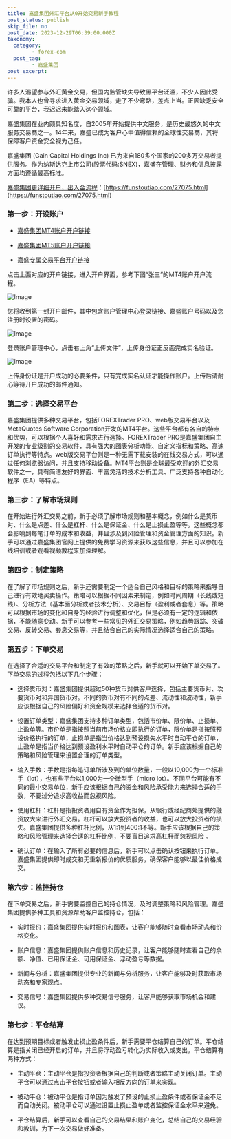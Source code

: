 ```yaml
---
title: 嘉盛集团外汇平台从0开始交易新手教程
post_status: publish
skip_file: no
post_date: 2023-12-29T06:39:00.000Z
taxonomy:
  category:
        - forex-com
  post_tag:
        - 嘉盛集团
post_excerpt: 
---
```

许多人渴望参与外汇黄金交易，但国内监管缺失导致黑平台泛滥，不少人因此受骗。我本人也曾寻求进入黄金交易领域，走了不少弯路，差点上当。正因缺乏安全可靠的平台，我迟迟未能踏入这个领域。

嘉盛集团在业内颇具知名度，自2005年开始提供中文服务，是历史最悠久的中文服务交易商之一。14年来，嘉盛已成为客户心中值得信赖的全球性交易商，其将保障客户资金安全视为己任。

嘉盛集团 (Gain Capital Holdings Inc) 已为来自180多个国家的200多万交易者提供服务。作为纳斯达克上市公司(股票代码:SNEX)，嘉盛在管理、财务和信息披露方面均遵循最高标准。

[嘉盛集团更详细开户，出入金流程](https://funstoutiao.com/27075.html)：[https://funstoutiao.com/27075.html](https://funstoutiao.com/27075.html)

### 第一步：开设账户

* [嘉盛集团MT4账户开户链接](https://s.ssgg.net/jsmt4)

* [嘉盛集团MT5账户开户链接](https://s.ssgg.net/jsmt5)

* [嘉盛专属交易平台开户链接](https://s.ssgg.net/js)

点击上面对应的开户链接，进入开户界面，参考下图“张三”的MT4账户开户流程。

![Image](https://prod-files-secure.s3.us-west-2.amazonaws.com/39ed1227-6d7d-4570-be36-9ccd4a2c4241/7a167aea-686b-400d-af59-4e18eb607a40/640.png?X-Amz-Algorithm=AWS4-HMAC-SHA256&X-Amz-Content-Sha256=UNSIGNED-PAYLOAD&X-Amz-Credential=ASIAZI2LB46656FS3RCW%2F20250807%2Fus-west-2%2Fs3%2Faws4_request&X-Amz-Date=20250807T101310Z&X-Amz-Expires=3600&X-Amz-Security-Token=IQoJb3JpZ2luX2VjEFIaCXVzLXdlc3QtMiJHMEUCIQCXjSvyIyEX%2B%2B3ueW5%2Bu5k%2Fh7wt%2BQ9%2FIqFa5w40pecqDQIgDZWahYykWdym1JvwDIK8hmbAJ7fgmkpeFWknN7nHRu4qiAQIi%2F%2F%2F%2F%2F%2F%2F%2F%2F%2F%2FARAAGgw2Mzc0MjMxODM4MDUiDC%2F%2FMB1l%2Bk4D3DIm0SrcAwQnBiHsc%2FWx%2By59BtjLOsubQEGHjoBcpg7fwNqxyhNlTHnv1%2Fg%2BgeW3EYcPizaLYS3r2l5%2FSdHPJVFzGwA7%2Fleb%2F7aHsD4btibNbmFqN4BGV2iAdSXE5zlJZDw4C0wDJ%2B4ipz5EScdAkBVIWd6bSJctbQLTNSG1tJonjGSCG5ocq21pCEG06RBt9R2XbBw90JCSD65z2vXIq1Yom%2Bfc7SlyzyJHspT1iyPJW022NV8PXUvj4SWBqeSzhZ%2BwJI%2FsKpR8PM0uXbG71h9wg2PHybo55%2FyiYDiSAU%2BBcc096%2BDyYQxdhhm%2B7umZGai%2BRcWw9SgPdIxsr8B1pv2Xej%2Bifmse4auAVMEuTjJGLfe2tGB8Zjqu6wSrP6X%2Bq1zftD7FhXsXgkmi%2FWAoJw0%2B0E6Uv8OhVf2O%2BaRXdEaJCEkj7f2bcMlmYp6fsH3nnRTKlJOYux4zL%2FoNke3Xcd3glIITgn9pRkk0oX%2FmBaJVVInju%2BR4%2BA9OoDspT2Zvy8RaJchBsc4riLYSKQXbg3TgJvPqCDsZHkkVo5sL0guwty%2FiPiGxQbiej7Q3JuBpLwsNE2e4CnX8UjPaJhHuG7J7yvkXBJekxfYOTdkROD%2Fj2%2BgPOWFOVoxPqHoHt%2F7L4hWFMN3v0cQGOqUBUi3mCOaiuBrkAhSJET%2BUHhsCFVNBASGRshnbtW%2FjTbr28j%2F675kh7py2Ue0Mccqiicr%2FZja33Sh%2BhieRVXmrSbLoPRXpk0g5BpbffJCnTzbUzjiIjx0BeJtE7x3vVRiAPkz9aWho1pZ4MjmqgtxpXfDhdREaW53ol73qzNc16ikULE3jDemiN122em6uGIce4udi%2FI7xNOQZvKoYNpEVM97%2BiSk0&X-Amz-Signature=ea9f4ecd10d22bb56eed78bcbb254d11e5d76b6a9befdea879239dd49b9c2c0b&X-Amz-SignedHeaders=host&x-amz-checksum-mode=ENABLED&x-id=GetObject)

您将收到第一封开户邮件，其中包含账户管理中心登录链接、嘉盛账户号码以及您注册时设置的密码。

![Image](https://prod-files-secure.s3.us-west-2.amazonaws.com/39ed1227-6d7d-4570-be36-9ccd4a2c4241/eaa1c6b3-2877-4284-a0e1-530e222c27fb/image.png?X-Amz-Algorithm=AWS4-HMAC-SHA256&X-Amz-Content-Sha256=UNSIGNED-PAYLOAD&X-Amz-Credential=ASIAZI2LB46656FS3RCW%2F20250807%2Fus-west-2%2Fs3%2Faws4_request&X-Amz-Date=20250807T101310Z&X-Amz-Expires=3600&X-Amz-Security-Token=IQoJb3JpZ2luX2VjEFIaCXVzLXdlc3QtMiJHMEUCIQCXjSvyIyEX%2B%2B3ueW5%2Bu5k%2Fh7wt%2BQ9%2FIqFa5w40pecqDQIgDZWahYykWdym1JvwDIK8hmbAJ7fgmkpeFWknN7nHRu4qiAQIi%2F%2F%2F%2F%2F%2F%2F%2F%2F%2F%2FARAAGgw2Mzc0MjMxODM4MDUiDC%2F%2FMB1l%2Bk4D3DIm0SrcAwQnBiHsc%2FWx%2By59BtjLOsubQEGHjoBcpg7fwNqxyhNlTHnv1%2Fg%2BgeW3EYcPizaLYS3r2l5%2FSdHPJVFzGwA7%2Fleb%2F7aHsD4btibNbmFqN4BGV2iAdSXE5zlJZDw4C0wDJ%2B4ipz5EScdAkBVIWd6bSJctbQLTNSG1tJonjGSCG5ocq21pCEG06RBt9R2XbBw90JCSD65z2vXIq1Yom%2Bfc7SlyzyJHspT1iyPJW022NV8PXUvj4SWBqeSzhZ%2BwJI%2FsKpR8PM0uXbG71h9wg2PHybo55%2FyiYDiSAU%2BBcc096%2BDyYQxdhhm%2B7umZGai%2BRcWw9SgPdIxsr8B1pv2Xej%2Bifmse4auAVMEuTjJGLfe2tGB8Zjqu6wSrP6X%2Bq1zftD7FhXsXgkmi%2FWAoJw0%2B0E6Uv8OhVf2O%2BaRXdEaJCEkj7f2bcMlmYp6fsH3nnRTKlJOYux4zL%2FoNke3Xcd3glIITgn9pRkk0oX%2FmBaJVVInju%2BR4%2BA9OoDspT2Zvy8RaJchBsc4riLYSKQXbg3TgJvPqCDsZHkkVo5sL0guwty%2FiPiGxQbiej7Q3JuBpLwsNE2e4CnX8UjPaJhHuG7J7yvkXBJekxfYOTdkROD%2Fj2%2BgPOWFOVoxPqHoHt%2F7L4hWFMN3v0cQGOqUBUi3mCOaiuBrkAhSJET%2BUHhsCFVNBASGRshnbtW%2FjTbr28j%2F675kh7py2Ue0Mccqiicr%2FZja33Sh%2BhieRVXmrSbLoPRXpk0g5BpbffJCnTzbUzjiIjx0BeJtE7x3vVRiAPkz9aWho1pZ4MjmqgtxpXfDhdREaW53ol73qzNc16ikULE3jDemiN122em6uGIce4udi%2FI7xNOQZvKoYNpEVM97%2BiSk0&X-Amz-Signature=08d83316a08f07d42b333f0118a49935082b7c7e58c4c5b1bcaf4b4c5550f4a2&X-Amz-SignedHeaders=host&x-amz-checksum-mode=ENABLED&x-id=GetObject)

登录账户管理中心，点击右上角“上传文件”，上传身份证正反面完成实名验证。

![Image](https://prod-files-secure.s3.us-west-2.amazonaws.com/39ed1227-6d7d-4570-be36-9ccd4a2c4241/54090639-09fc-46b4-a135-e0289f707147/image.png?X-Amz-Algorithm=AWS4-HMAC-SHA256&X-Amz-Content-Sha256=UNSIGNED-PAYLOAD&X-Amz-Credential=ASIAZI2LB46656FS3RCW%2F20250807%2Fus-west-2%2Fs3%2Faws4_request&X-Amz-Date=20250807T101310Z&X-Amz-Expires=3600&X-Amz-Security-Token=IQoJb3JpZ2luX2VjEFIaCXVzLXdlc3QtMiJHMEUCIQCXjSvyIyEX%2B%2B3ueW5%2Bu5k%2Fh7wt%2BQ9%2FIqFa5w40pecqDQIgDZWahYykWdym1JvwDIK8hmbAJ7fgmkpeFWknN7nHRu4qiAQIi%2F%2F%2F%2F%2F%2F%2F%2F%2F%2F%2FARAAGgw2Mzc0MjMxODM4MDUiDC%2F%2FMB1l%2Bk4D3DIm0SrcAwQnBiHsc%2FWx%2By59BtjLOsubQEGHjoBcpg7fwNqxyhNlTHnv1%2Fg%2BgeW3EYcPizaLYS3r2l5%2FSdHPJVFzGwA7%2Fleb%2F7aHsD4btibNbmFqN4BGV2iAdSXE5zlJZDw4C0wDJ%2B4ipz5EScdAkBVIWd6bSJctbQLTNSG1tJonjGSCG5ocq21pCEG06RBt9R2XbBw90JCSD65z2vXIq1Yom%2Bfc7SlyzyJHspT1iyPJW022NV8PXUvj4SWBqeSzhZ%2BwJI%2FsKpR8PM0uXbG71h9wg2PHybo55%2FyiYDiSAU%2BBcc096%2BDyYQxdhhm%2B7umZGai%2BRcWw9SgPdIxsr8B1pv2Xej%2Bifmse4auAVMEuTjJGLfe2tGB8Zjqu6wSrP6X%2Bq1zftD7FhXsXgkmi%2FWAoJw0%2B0E6Uv8OhVf2O%2BaRXdEaJCEkj7f2bcMlmYp6fsH3nnRTKlJOYux4zL%2FoNke3Xcd3glIITgn9pRkk0oX%2FmBaJVVInju%2BR4%2BA9OoDspT2Zvy8RaJchBsc4riLYSKQXbg3TgJvPqCDsZHkkVo5sL0guwty%2FiPiGxQbiej7Q3JuBpLwsNE2e4CnX8UjPaJhHuG7J7yvkXBJekxfYOTdkROD%2Fj2%2BgPOWFOVoxPqHoHt%2F7L4hWFMN3v0cQGOqUBUi3mCOaiuBrkAhSJET%2BUHhsCFVNBASGRshnbtW%2FjTbr28j%2F675kh7py2Ue0Mccqiicr%2FZja33Sh%2BhieRVXmrSbLoPRXpk0g5BpbffJCnTzbUzjiIjx0BeJtE7x3vVRiAPkz9aWho1pZ4MjmqgtxpXfDhdREaW53ol73qzNc16ikULE3jDemiN122em6uGIce4udi%2FI7xNOQZvKoYNpEVM97%2BiSk0&X-Amz-Signature=f515908f62cb9e16449511bc62b1b01c5351ec3e72a38e8921de63bacfc37a28&X-Amz-SignedHeaders=host&x-amz-checksum-mode=ENABLED&x-id=GetObject)

上传身份证是开户成功的必要条件，只有完成实名认证才能操作账户。上传后请耐心等待开户成功的邮件通知。

### 第二步：选择交易平台

嘉盛集团提供多种交易平台，包括FOREXTrader PRO、web版交易平台以及MetaQuotes Software Corporation开发的MT4平台。这些平台都有各自的特点和优势，可以根据个人喜好和需求进行选择。FOREXTrader PRO是嘉盛集团自主开发的专业级别的交易软件，具有强大的图表分析功能、自定义指标和策略、高速订单执行等特点。web版交易平台则是一种无需下载安装的在线交易方式，可以通过任何浏览器访问，并且支持移动设备。MT4平台则是全球最受欢迎的外汇交易软件之一，具有简洁友好的界面、丰富灵活的技术分析工具、广泛支持各种自动化程序（EA）等特点。

### 第三步：了解市场规则

在开始进行外汇交易之前，新手必须了解市场规则和基本概念，例如什么是货币对、什么是点差、什么是杠杆、什么是保证金、什么是止损止盈等等。这些概念都会影响到每笔订单的成本和收益，并且涉及到风险管理和资金管理方面的知识。新手可以通过嘉盛集团官网上提供的免费学习资源来获取这些信息，并且可以参加在线培训或者观看视频教程来加深理解。

### 第四步：制定策略

在了解了市场规则之后，新手还需要制定一个适合自己风格和目标的策略来指导自己进行有效地买卖操作。策略可以根据不同因素来制定，例如时间周期（长线或短线）、分析方法（基本面分析或者技术分析）、交易目标（盈利或者套息）等。策略可以根据市场的变化和自身的经验进行调整和优化，但是必须有一定的逻辑和依据，不能随意变动。新手可以参考一些常见的外汇交易策略，例如趋势跟踪、突破交易、反转交易、套息交易等，并且结合自己的实际情况选择适合自己的策略。

### 第五步：下单交易

在选择了合适的交易平台和制定了有效的策略之后，新手就可以开始下单交易了。下单交易的过程包括以下几个步骤：

* 选择货币对：嘉盛集团提供超过50种货币对供客户选择，包括主要货币对、次要货币对和异国货币对。不同的货币对有不同的点差、流动性和波动性，新手应该根据自己的风险偏好和资金规模来选择合适的货币对。

* 设置订单类型：嘉盛集团支持多种订单类型，包括市价单、限价单、止损单、止盈单等。市价单是指按照当前市场价格立即执行的订单，限价单是指按照预设价格执行的订单，止损单是指当价格达到预设损失水平时自动平仓的订单，止盈单是指当价格达到预设盈利水平时自动平仓的订单。新手应该根据自己的策略和风险管理来设置合理的订单类型。

* 输入手数：手数是指每笔订单所涉及到的单位数量，一般以10,000为一个标准手（lot），也有些平台以1,000为一个微型手（micro lot）。不同平台可能有不同的最小交易单位，新手应该根据自己的资金和风险承受能力来选择合适的手数，不要过分追求高收益而忽视风险。

* 使用杠杆：杠杆是指投资者用自有资金作为担保，从银行或经纪商处提供的融资放大来进行外汇交易。杠杆可以放大投资者的收益，也可以放大投资者的损失。嘉盛集团提供多种杠杆比例，从1:1到400:1不等。新手应该根据自己的策略和风险管理来选择合适的杠杆比例，不要盲目追求高杠杆而忽视风险 。

* 确认订单：在输入了所有必要的信息后，新手可以点击确认按钮来执行订单。嘉盛集团提供即时成交和无重新报价的优质服务，确保客户能够以最佳价格成交。

### 第六步：监控持仓

在下单交易之后，新手需要监控自己的持仓情况，及时调整策略和风险管理。嘉盛集团提供多种工具和资源帮助客户监控持仓，包括：

* 实时报价：嘉盛集团提供实时报价和图表，让客户能够随时查看市场动态和价格变化。

* 账户信息：嘉盛集团提供账户信息和历史记录，让客户能够随时查看自己的余额、净值、已用保证金、可用保证金、浮动盈亏等数据。

* 新闻与分析：嘉盛集团提供专业的新闻与分析服务，让客户能够及时获取市场动态和专家观点。

* 交易信号：嘉盛集团提供多种交易信号服务，让客户能够获取市场机会和建议。

### 第七步：平仓结算

在达到预期目标或者触发止损止盈条件后，新手需要平仓结算自己的订单。平仓结算是指关闭已经开启的订单，并且将浮动盈亏转化为实际收入或支出。平仓结算有两种方式：

* 主动平仓：主动平仓是指投资者根据自己的判断或者策略主动关闭订单。主动平仓可以通过点击平仓按钮或者输入相反方向的订单来实现。

* 被动平仓：被动平仓是指订单因为触发了预设的止损止盈条件或者保证金不足而自动关闭。被动平仓可以通过设置止损止盈单或者监控保证金水平来避免。

* 平仓结算后，新手可以查看自己的交易结果和账户变化，总结自己的交易经验和教训，为下一次交易做好准备。